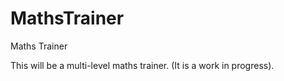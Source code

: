 # MathsTrainer
Maths Trainer

This will be a multi-level maths trainer. (It is a work in progress).
